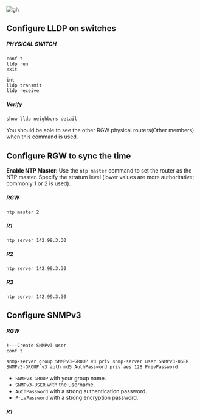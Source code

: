 ![gh](https://raw.githubusercontent.com/ndriannazriel04/Advanced-Network-Tech/main/obsidian/images173589032000079054k.png)

## Configure LLDP on switches

##### PHYSICAL SWITCH
```
conf t
lldp run
exit

int 
lldp transmit
lldp receive
```

##### Verify
```
show lldp neighbors detail
```

You should be able to see the other RGW physical routers(Other members) when this command is used.

## Configure RGW to sync the time

**Enable NTP Master**: Use the `ntp master` command to set the router as the NTP master. Specify the stratum level (lower values are more authoritative; commonly 1 or 2 is used).

##### RGW
```
ntp master 2
```

##### R1
```
ntp server 142.99.3.30
```

##### R2
```
ntp server 142.99.3.30
```

##### R3
```
ntp server 142.99.3.30
```

## Configure SNMPv3 



##### RGW
```
!---Create SNMPv3 user
conf t

snmp-server group SNMPv3-GROUP v3 priv snmp-server user SNMPv3-USER SNMPv3-GROUP v3 auth md5 AuthPassword priv aes 128 PrivPassword
```
- `SNMPv3-GROUP` with your group name.
- `SNMPv3-USER` with the username.
- `AuthPassword` with a strong authentication password.
- `PrivPassword` with a strong encryption password.
##### R1
```

```